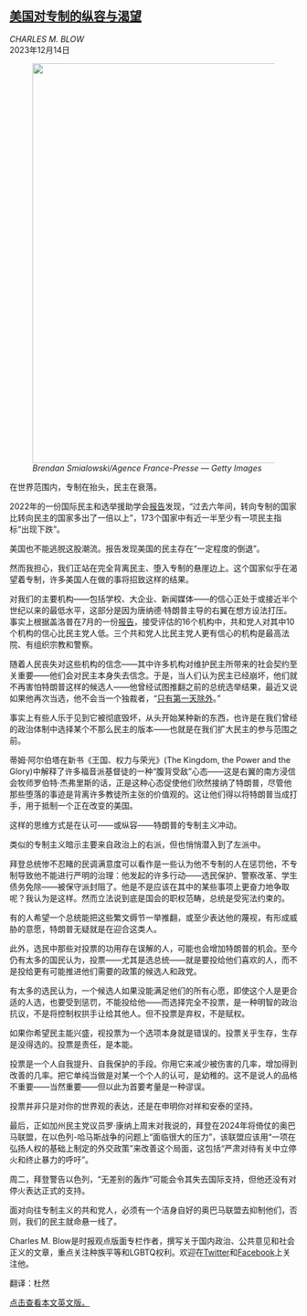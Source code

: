 <!--1702544821000-->
[美国对专制的纵容与渴望](https://cn.nytimes.com/opinion/20231214/trump-authoritarian/)
------

<address>CHARLES M. BLOW</address><time pudate="2023-12-14 04:50:19" datetime="2023-12-14 04:50:19">2023年12月14日</time><figure><img src="https://images.weserv.nl/?url=static01.nyt.com/images/2023/12/15/multimedia/13blow1-vlwp/13blow1-vlwp-master1050.jpg" width="1050" height="700"><figcaption> <cite>Brendan Smialowski/Agence France-Presse — Getty Images</cite></figcaption></figure><section><p>在世界范围内，专制在抬头，民主在衰落。</p><p>2022年的一份国际民主和选举援助学会<a rel="noopener noreferrer" target="_blank" href="https://www.idea.int/democracytracker/sites/default/files/2022-11/the-global-state-of-democracy-2022.pdf">报告</a>发现，“过去六年间，转向专制的国家比转向民主的国家多出了一倍以上”，173个国家中有近一半至少有一项民主指标“出现下跌”。</p><p>美国也不能逃脱这股潮流。报告发现美国的民主存在“一定程度的倒退”。</p><p>然而我担心，我们正站在完全背离民主、堕入专制的悬崖边上。这个国家似乎在渴望着专制，许多美国人在做的事将招致这样的结果。</p><p>对我们的主要机构——包括学校、大企业、新闻媒体——的信心正处于或接近半个世纪以来的最低水平，这部分是因为唐纳德·特朗普主导的右翼在想方设法打压。事实上根据盖洛普在7月的一份<a rel="noopener noreferrer" target="_blank" href="https://news.gallup.com/poll/508169/historically-low-faith-institutions-continues.aspx" title="Link: https://news.gallup.com/poll/508169/historically-low-faith-institutions-continues.aspx">报告</a>，接受评估的16个机构中，共和党人对其中10个机构的信心比民主党人低。三个共和党人比民主党人更有信心的机构是最高法院、有组织宗教和警察。</p><p>随着人民丧失对这些机构的信念——其中许多机构对维护民主所带来的社会契约至关重要——他们会对民主本身失去信念。于是，当人们认为民主已经崩坏，他们就不再害怕特朗普这样的候选人——他曾经试图推翻之前的总统选举结果，最近又说如果他再次当选，他不会当一个独裁者，“<a href="https://www.nytimes.com/2023/12/05/us/politics/trump-fox-news-abuse-power.html">只有第一天除外</a>。”</p><p>事实上有些人乐于见到它被彻底毁坏，从头开始某种新的东西，也许是在我们曾经的政治体制中选择某个不那么民主的版本——也就是在我们扩大民主的参与范围之前。</p><p>蒂姆·阿尔伯塔在新书《王国、权力与荣光》(The Kingdom, the Power and the Glory)中解释了许多福音派基督徒的一种“腹背受敌”心态——这是右翼的南方浸信会牧师罗伯特·杰弗里斯的话，正是这种心态促使他们欣然接纳了特朗普，尽管他那些堕落的事迹是背离许多教徒所主张的价值观的。这让他们得以将特朗普当成打手，用于抵制一个正在改变的美国。</p><p>这样的思维方式是在认可——或纵容——特朗普的专制主义冲动。</p><p>类似的专制主义暗示主要来自政治上的右派，但也悄悄潜入到了左派中。</p><p>拜登总统惨不忍睹的民调满意度可以看作是一些认为他不专制的人在惩罚他，不专制导致他不能进行严明的治理：他发起的许多行动——选民保护、警察改革、学生债务免除——被保守派封阻了。他是不是应该在其中的某些事项上更奋力地争取呢？我认为是这样。然而立法说到底是国会的职权范畴，总统是受宪法约束的。</p><p>有的人希望一个总统能把这些繁文缛节一举推翻，或至少表达他的蔑视，有形成威胁的意愿，特朗普无疑就是在迎合这类人。</p><p>此外，选民中那些对投票的功用存在误解的人，可能也会增加特朗普的机会。至今仍有太多的国民认为，投票——尤其是选总统——就是要投给他们喜欢的人，而不是投给更有可能推进他们需要的政策的候选人和政党。</p><p>有太多的选民认为，一个候选人如果没能满足他们的所有心愿，即使这个人是更合适的人选，也要受到惩罚，不能投给他——而选择完全不投票，是一种明智的政治抗议，不是将控制权拱手让给其他人。但不投票是弃权，不是赋权。</p><p>如果你希望民主能兴盛，视投票为一个选项本身就是错误的。投票关乎生存，生存是没得选的。投票是责任，是本能。</p><p>投票是一个人自我提升、自我保护的手段。你用它来减少被伤害的几率，增加得到改善的几率。把它单纯当做是对某一个个人的认可，是幼稚的。这不是说人的品格不重要——当然重要——但以此为首要考量是一种谬误。</p><p>投票并非只是对你的世界观的表达，还是在申明你对祥和安泰的坚持。</p><p>最后，正如加州民主党议员罗·康纳上周末对我说的，拜登在2024年将倚仗的奥巴马联盟，在以色列-哈马斯战争的问题上“面临很大的压力”，该联盟应该用“一项在弘扬人权的基础上制定的外交政策”来改善这个局面，这包括“严肃对待有关中立停火和终止暴力的呼吁”。</p><p>周二，拜登警告以色列，“无差别的轰炸”可能会令其失去国际支持，但他还没有对停火表达正式的支持。</p><p>面对向往专制主义的共和党人，必须有一个洁身自好的奥巴马联盟去抑制他们，否则，我们的民主就命悬一线了。</p></section><footer><p>Charles M. Blow是时报观点版面专栏作者，撰写关于国内政治、公共意见和社会正义的文章，重点关注种族平等和LGBTQ权利。欢迎在<a rel="nofollow" target="_blank" href="https://twitter.com/CharlesMBlow">Twitter</a>和<a rel="nofollow" target="_blank" href="https://www.facebook.com/CharlesMBlow">Facebook</a>上关注他。</p><p>翻译：杜然</p><p><a rel="nofollow" target="_blank" href="https://www.nytimes.com/2023/12/13/opinion/trump-authoritarian.html">点击查看本文英文版。</a></p></footer>
